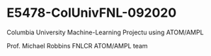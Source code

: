 # E5478-ColUnivFNL-092020
Columbia University Machine-Learning Projectu using ATOM/AMPL

Prof. Michael Robbins 
FNLCR
ATOM/AMPL team 

